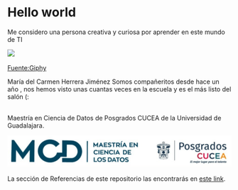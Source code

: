 # Hello world

Me considero una persona creativa y curiosa por aprender en este mundo de TI

![](https://i.giphy.com/media/v1.Y2lkPTc5MGI3NjExeWlhdG1tdTJpcWVtaXNseHR2MHZrbWtqN3dnYmFuYzZnazRmZTJ2dyZlcD12MV9pbnRlcm5hbF9naWZfYnlfaWQmY3Q9Zw/fUQ4rhUZJYiQsas6WD/giphy.gif) 

[Fuente:Giphy](https://i.giphy.com/media/v1.Y2lkPTc5MGI3NjExeWlhdG1tdTJpcWVtaXNseHR2MHZrbWtqN3dnYmFuYzZnazRmZTJ2dyZlcD12MV9pbnRlcm5hbF9naWZfYnlfaWQmY3Q9Zw/fUQ4rhUZJYiQsas6WD/giphy.gif) 

María del Carmen Herrera Jiménez
Somos compañeritos desde hace un año , nos hemos visto unas cuantas veces en la escuela y es el más listo del salón (:

<br>
Maestría en Ciencia de Datos de Posgrados CUCEA de la Universidad de Guadalajara.  

![](https://raw.githubusercontent.com/vcuspinera/UDG_MCD_Project_Dev_I/main/actividades/img/MCD_logo.png)

La sección de Referencias de este repositorio las encontrarás en [este link](PONER_LINK_DE_ARCHIVO_REFERENCIAS_SECCION_4_DE_ESTA_ACTIVIDAD).
